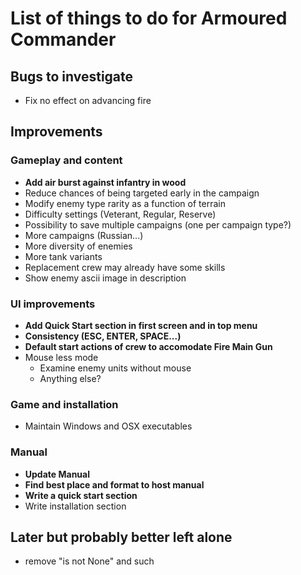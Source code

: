 # List of things to do for Armoured Commander

## Bugs to investigate
- Fix no effect on advancing fire

## Improvements
### Gameplay and content
- **Add air burst against infantry in wood**
- Reduce chances of being targeted early in the campaign
- Modify enemy type rarity as a function of terrain
- Difficulty settings (Veterant, Regular, Reserve)
- Possibility to save multiple campaigns (one per campaign type?)
- More campaigns (Russian...)
- More diversity of enemies
- More tank variants
- Replacement crew may already have some skills
- Show enemy ascii image in description
  
### UI improvements
- **Add Quick Start section in first screen and in top menu**
- **Consistency (ESC, ENTER, SPACE...)**
- **Default start actions of crew to accomodate Fire Main Gun**
- Mouse less mode
  - Examine enemy units without mouse
  - Anything else?
  
### Game and installation
- Maintain Windows and OSX executables
  
### Manual
- **Update Manual**
- **Find best place and format to host manual**
- **Write a quick start section**
- Write installation section

## Later but probably better left alone
- remove "is not None" and such
